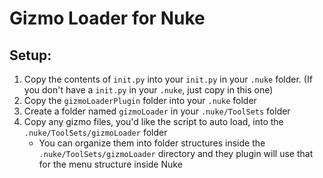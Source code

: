 # Gizmo Loader for Nuke

## Setup:

1) Copy the contents of `init.py` into your `init.py` in your `.nuke` folder. (If you don't have a `init.py` in your `.nuke`, just copy in this one)
2) Copy the `gizmoLoaderPlugin` folder into your `.nuke` folder
3) Create a folder named `gizmoLoader` in your `.nuke/ToolSets` folder
4) Copy any gizmo files, you'd like the script to auto load, into the `.nuke/ToolSets/gizmoLoader` folder
    - You can organize them into folder structures inside the `.nuke/ToolSets/gizmoLoader` directory and they plugin will use that for the menu structure inside Nuke
